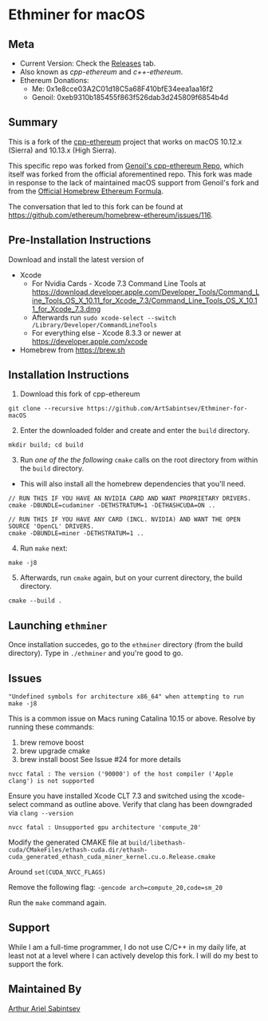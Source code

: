# Ethminer for macOS

## Meta
- Current Version: Check the [Releases](https://github.com/ArtSabintsev/Ethminer-for-macOS/releases) tab. 
- Also known as _cpp-ethereum_ and _c++-ethereum_.
- Ethereum Donations:
  - Me: 0x1e8cce03A2C01d18C5a68F410bfE34eea1aa16f2
  - Genoil: 0xeb9310b185455f863f526dab3d245809f6854b4d

## Summary
This is a fork of the [cpp-ethereum](https://github.com/ethereum/cpp-ethereum) project that works on macOS 10.12.x (Sierra) and 10.13.x (High Sierra).

This specific repo was forked from [Genoil's cpp-ethereum Repo](https://github.com/Genoil/cpp-ethereum), which itself was forked from the official aforementined repo. This fork was made in response to the lack of maintained macOS support from Genoil's fork and from the [Official Homebrew Ethereum Formula](https://github.com/ethereum/homebrew-ethereum/).

The conversation that led to this fork can be found at https://github.com/ethereum/homebrew-ethereum/issues/116.

## Pre-Installation Instructions
Download and install the latest version of
- Xcode 
    - For Nvidia Cards - Xcode 7.3 Command Line Tools at https://download.developer.apple.com/Developer_Tools/Command_Line_Tools_OS_X_10.11_for_Xcode_7.3/Command_Line_Tools_OS_X_10.11_for_Xcode_7.3.dmg
    - Afterwards run `sudo xcode-select --switch /Library/Developer/CommandLineTools`
    - For everything else - Xcode 8.3.3 or newer at https://developer.apple.com/xcode
- Homebrew from https://brew.sh

## Installation Instructions

1. Download this fork of cpp-ethereum
```
git clone --recursive https://github.com/ArtSabintsev/Ethminer-for-macOS
```

2. Enter the downloaded folder and create and enter the `build` directory.
```
mkdir build; cd build
```

3. Run _one of the the following_ `cmake` calls on the root directory from within the `build` directory.
  - This will also install all the homebrew dependencies that you'll need.
```
// RUN THIS IF YOU HAVE AN NVIDIA CARD AND WANT PROPRIETARY DRIVERS.
cmake -DBUNDLE=cudaminer -DETHSTRATUM=1 -DETHASHCUDA=ON ..

// RUN THIS IF YOU HAVE ANY CARD (INCL. NVIDIA) AND WANT THE OPEN SOURCE 'OpenCL' DRIVERS.
cmake -DBUNDLE=miner -DETHSTRATUM=1 ..
```

4. Run `make` next:
```
make -j8
```

5. Afterwards, run `cmake` again, but on your current directory, the build directory.
```
cmake --build .
```

## Launching `ethminer`
Once installation succedes, go to the `ethminer` directory (from the build directory). Type in `./ethminer` and you're good to go.

## Issues
```
"Undefined symbols for architecture x86_64" when attempting to run make -j8
```
This is a common issue on Macs runing Catalina 10.15 or above. Resolve by running these commands:
1. brew remove boost
2. brew upgrade cmake
3. brew install boost
See Issue #24 for more details

```
nvcc fatal : The version ('90000') of the host compiler ('Apple clang') is not supported
```
Ensure you have installed Xcode CLT 7.3 and switched using the xcode-select command as outline above.
Verify that clang has been downgraded via `clang --version`

```
nvcc fatal : Unsupported gpu architecture 'compute_20'
```
Modify the generated CMAKE file at `build/libethash-cuda/CMakeFiles/ethash-cuda.dir/ethash-cuda_generated_ethash_cuda_miner_kernel.cu.o.Release.cmake`

Around `set(CUDA_NVCC_FLAGS)` 

Remove the following flag: `-gencode arch=compute_20,code=sm_20`

Run the `make` command again.

## Support
While I am a full-time programmer, I do not use C/C++ in my daily life, at least not at a level where I can actively develop this fork. I will do my best to support the fork. 

## Maintained By
[Arthur Ariel Sabintsev](http://www.sabintsev.com)
